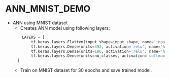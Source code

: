 # ANN_MNIST_DEMO
* ANN using MNIST dataset
  * Creates ANN model using following layers:
  ```python
      LAYERS = [
          tf.keras.layers.Flatten(input_shape=input_shape, name='input_layer'),
          tf.keras.layers.Dense(units=392, activation='relu', name='hidden1'),
          tf.keras.layers.Dense(units=196, activation='relu', name='hidden2'),
          tf.keras.layers.Dense(units=no_classes, activation='softmax', name='output_layer')
    ]
  ```
  * Train on MNIST dataset for 30 epochs and save trained model.

